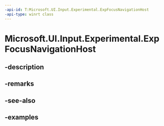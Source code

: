 ```yaml
---
-api-id: T:Microsoft.UI.Input.Experimental.ExpFocusNavigationHost
-api-type: winrt class
---
```


# Microsoft.UI.Input.Experimental.ExpFocusNavigationHost

<!--
public sealed class ExpFocusNavigationHost : Microsoft.UI.Input.Experimental.ExpInputObject
-->


## -description

## -remarks

## -see-also

## -examples


